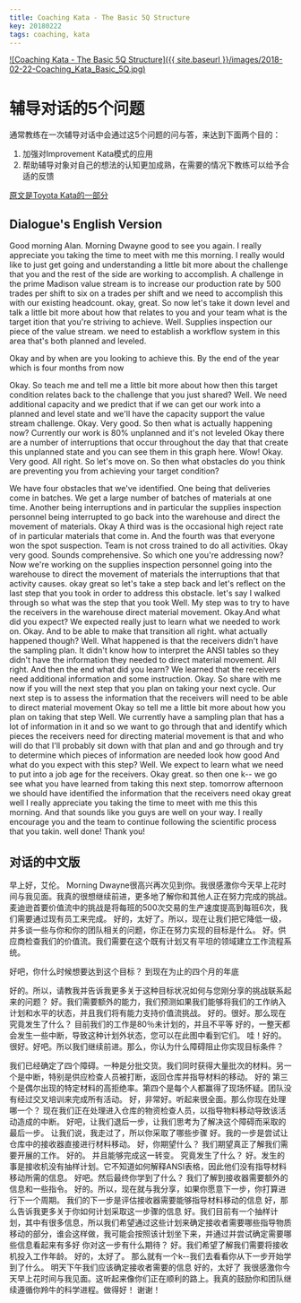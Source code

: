 ```yaml
---
title: Coaching Kata - The Basic 5Q Structure
key: 20180222
tags: coaching, kata
---
```


[![Coaching Kata - The Basic 5Q Structure]({{ site.baseurl }}/images/2018-02-22-Coaching_Kata_Basic_5Q.jpg)](https://youtu.be/ySdYX4cNPsQ)

<!--more-->

# 辅导对话的5个问题

通常教练在一次辅导对话中会通过这5个问题的问与答，来达到下面两个目的：

1. 加强对Improvement Kata模式的应用
1. 帮助辅导对象对自己的想法的认知更加成熟，在需要的情况下教练可以给予合适的反馈

[原文是Toyota Kata的一部分](http://www-personal.umich.edu/~mrother/The_Coaching_Kata.html)

## Dialogue's English Version

Good morning Alan.
Morning Dwayne good to see you again. I really appreciate you taking the time to meet with me this morning. I really would like to just get going and understanding a little bit more about the challenge that you and the rest of the side are working to accomplish. 
A challenge in the prime Madison value stream is to increase our production rate by 500 trades per shift to six on a trades per shift and we need to accomplish this with our existing headcount. 
okay, great. So now let's take it down level and talk a little bit more about how that relates to you and your team what is the target ition that you're striving to achieve.
Well. Supplies inspection our piece of the value stream. we need to establish a workflow system in this area that's both planned and leveled.

Okay and by when are you looking to achieve this.
By the end of the year which is four months from now 

Okay. So teach me and tell me a little bit more about how then this target condition relates back to the challenge that you just shared?
Well. We need additional capacity and we predict that if we can get our work into a planned and level state and we'll have the capacity support the value stream challenge.
Okay. Very good. So then what is actually happening now?
Currently our work is 80% unplanned and it's not leveled
Okay there are a number of interruptions that occur throughout the day that that create this unplanned state and you can see them in this graph here.
Wow! Okay. Very good. All right. So let's move on. So then what obstacles do you think are preventing you from achieving your target condition?

We have four obstacles that we've identified. One being that deliveries come in batches. We get a large number of batches of materials at one time. Another being interruptions and in particular the supplies inspection personnel being interrupted to go back into the warehouse and direct the movement of materials. 
Okay
A third was is the occasional high reject rate of in particular materials that come in. And the fourth was that everyone won the spot suspection. Team is not cross trained to do all activities. 
Okay very good. Sounds comprehensive. So which one you're addressing now?
Now we're working on the supplies inspection personnel going into the warehouse to direct the movement of materials the interruptions that that activity causes.
okay great so let's take a step back and let's reflect on the last step that you took in order to address this obstacle.
let's say I walked through so what was the step that you took 
Well. My step was to try to have the receivers in the warehouse direct material movement.
Okay.And what did you expect?
We expected really just to learn what we needed to work on.
Okay.
And to be able to make that transition all right. 
what actually happened though?
Well. What happened is that the receivers didn't have the sampling plan. It didn't know how to interpret the ANSI tables so they didn't have the information they needed to direct material movement.
All right. And then the end what did you learn?
We learned that the receivers need additional information and some instruction.
Okay. So share with me now if you will the next step that you plan on taking your next cycle. 
Our next step is to assess the information that the receivers will need to be able to direct material movement 
Okay so tell me a little bit more about how you plan on taking that step
Well. We currently have a sampling plan that has a lot of information in it and so we want to go through that and identify which pieces the receivers need for directing material movement is that and who will do that I'll probably sit down with that plan and and go through and try to determine which pieces of information are needed look how good 
And what do you expect with this step?
Well. We expect to learn what we need to put into a job age for the receivers.
Okay great.
so then one k-- we go see what you have learned from taking this next step.
tomorrow afternoon we should have identified the information that the receivers need 
okay great
well I really appreciate you taking the time to meet with me this this morning. And that sounds like you guys are well on your way. I really encourage you and the team to continue following the scientific process that you takin. well done!
Thank you!

## 对话的中文版

早上好，艾伦。
Morning Dwayne很高兴再次见到你。我很感激你今天早上花时间与我见面。我真的很想继续前进，更多地了解你和其他人正在努力完成的挑战。
麦迪逊首要价值流中的挑战是将每班的500次交易的生产速度提高到每班6次，我们需要通过现有员工来完成。
好的，太好了。所以，现在让我们把它降低一级，并多谈一些与你和你的团队相关的问题，你正在努力实现的目标是什么。
好。供应商检查我们的价值流。我们需要在这个既有计划又有平坦的领域建立工作流程系统。

好吧，你什么时候想要达到这个目标？
到现在为止的四个月的年底

好的。所以，请教我并告诉我更多关于这种目标状况如何与您刚分享的挑战联系起来的问题？
好。我们需要额外的能力，我们预测如果我们能够将我们的工作纳入计划和水平的状态，并且我们将有能力支持价值流挑战。
好的。很好。那么现在究竟发生了什么？
目前我们的工作是80％未计划的，并且不平等
好的，一整天都会发生一些中断，导致这种计划外状态，您可以在此图中看到它们。
哇！好的。很好。好吧。所以我们继续前进。那么，你认为什么障碍阻止你实现目标条件？

我们已经确定了四个障碍。一种是分批交货。我们同时获得大量批次的材料。另一个是中断，特别是供应检查人员被打断，返回仓库并指导材料的移动。
好的
第三个是偶尔出现的特定材料的高拒绝率。第四个是每个人都赢得了现场怀疑。团队没有经过交叉培训来完成所有活动。
好，非常好。听起来很全面。那么你现在处理哪一个？
现在我们正在处理进入仓库的物资检查人员，以指导物料移动导致该活动造成的中断。
好吧，让我们退后一步，让我们思考为了解决这个障碍而采取的最后一步。
让我们说，我走过了，所以你采取了哪些步骤
好。我的一步是尝试让仓库中的接收器直接进行材料移动。
好，你期望什么？
我们期望真正了解我们需要开展的工作。
好的。
并且能够完成这一转变。
究竟发生了什么？
好。发生的事是接收机没有抽样计划。它不知道如何解释ANSI表格，因此他们没有指导材料移动所需的信息。
好吧。然后最终你学到了什么？
我们了解到接收器需要额外的信息和一些指令。
好的。所以，现在就与我分享，如果你愿意下一步，你打算进行下一个周期。
我们的下一步是评估接收器需要能够指导材料移动的信息
好，那么告诉我更多关于你如何计划采取这一步骤的信息
好。我们目前有一个抽样计划，其中有很多信息，所以我们希望通过这些计划来确定接收者需要哪些指导物质移动的部分，谁会这样做，我可能会按照该计划坐下来，并通过并尝试确定需要哪些信息看起来有多好
你对这一步有什么期待？
好。我们希望了解我们需要将接收机投入工作年龄。
好的，太好了。
那么就有一个k--我们去看看你从下一步开始学到了什么。
明天下午我们应该确定接收者需要的信息
好的，太好了
我很感激你今天早上花时间与我见面。这听起来像你们正在顺利的路上。我真的鼓励你和团队继续遵循你羚牛的科学进程。做得好！
谢谢！
